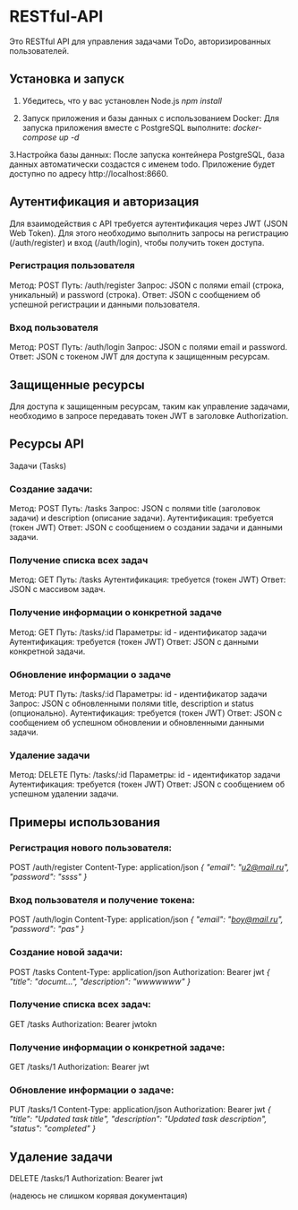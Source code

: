 ﻿# RESTful-API
Это RESTful API для управления задачами ToDo, авторизированных пользователей.

## Установка и запуск
1. Убедитесь, что у вас установлен Node.js
*npm install*

2. Запуск приложения и базы данных с использованием Docker:
Для запуска приложения вместе с PostgreSQL выполните:
*docker-compose up -d*

3.Настройка базы данных:
После запуска контейнера PostgreSQL, база данных автоматически создастся с именем todo. Приложение будет доступно по адресу http://localhost:8660.

## Аутентификация и авторизация
Для взаимодействия с API требуется аутентификация через JWT (JSON Web Token). Для этого необходимо выполнить запросы на регистрацию (/auth/register) и вход (/auth/login), чтобы получить токен доступа.
### Регистрация пользователя
Метод: POST
Путь: /auth/register
Запрос: JSON с полями email (строка, уникальный) и password (строка).
Ответ: JSON с сообщением об успешной регистрации и данными пользователя.

### Вход пользователя
Метод: POST
Путь: /auth/login
Запрос: JSON с полями email и password.
Ответ: JSON с токеном JWT для доступа к защищенным ресурсам.

## Защищенные ресурсы
Для доступа к защищенным ресурсам, таким как управление задачами, необходимо в запросе передавать токен JWT в заголовке Authorization.

## Ресурсы API
Задачи (Tasks)

### Создание задачи:
Метод: POST
Путь: /tasks
Запрос: JSON с полями title (заголовок задачи) и description (описание задачи).
Аутентификация: требуется (токен JWT)
Ответ: JSON с сообщением о создании задачи и данными задачи.

### Получение списка всех задач
Метод: GET
Путь: /tasks
Аутентификация: требуется (токен JWT)
Ответ: JSON с массивом задач.

### Получение информации о конкретной задаче
Метод: GET
Путь: /tasks/:id
Параметры: id - идентификатор задачи
Аутентификация: требуется (токен JWT)
Ответ: JSON с данными конкретной задачи.

### Обновление информации о задаче
Метод: PUT
Путь: /tasks/:id
Параметры: id - идентификатор задачи
Запрос: JSON с обновленными полями title, description и status (опционально).
Аутентификация: требуется (токен JWT)
Ответ: JSON с сообщением об успешном обновлении и обновленными данными задачи.

### Удаление задачи
Метод: DELETE
Путь: /tasks/:id
Параметры: id - идентификатор задачи
Аутентификация: требуется (токен JWT)
Ответ: JSON с сообщением об успешном удалении задачи.

## Примеры использования
### Регистрация нового пользователя:
POST /auth/register
Content-Type: application/json
*{
  "email": "u2@mail.ru",
  "password": "ssss"
}*

### Вход пользователя и получение токена:
POST /auth/login
Content-Type: application/json
*{
  "email": "boy@mail.ru",
  "password": "pas"
}*

### Создание новой задачи:
POST /tasks
Content-Type: application/json
Authorization: Bearer jwt
*{
  "title": "documt...",
  "description": "wwwwwww"
}*

### Получение списка всех задач:
GET /tasks
Authorization: Bearer jwtokn

### Получение информации о конкретной задаче:
GET /tasks/1
Authorization: Bearer jwt

### Обновление информации о задаче:
PUT /tasks/1
Content-Type: application/json
Authorization: Bearer jwt
*{
  "title": "Updated task title",
  "description": "Updated task description",
  "status": "completed"
}*

## Удаление задачи
DELETE /tasks/1
Authorization: Bearer jwt


(надеюсь не слишком корявая документация)






